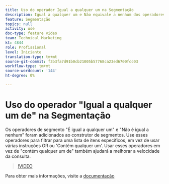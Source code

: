 ```yaml
---
title: Uso do operador Igual a qualquer um na Segmentação
description: Igual a qualquer um e Não equivale a nenhum dos operadores de segmento foi adicionado ao construtor de segmentos. Use esses operadores para filtrar para uma lista de itens específicos, em vez de usar várias instruções OR ou Contém qualquer um dos. Usar esses operadores em vez de conter qualquer um também ajudará a melhorar a velocidade da consulta.
feature: Segmentação
topics: null
activity: use
doc-type: feature video
team: Technical Marketing
kt: 4844
role: Profissional
level: Iniciante
translation-type: tm+mt
source-git-commit: f3b3fa7d91b0cb21005b57768ca23ed6700fcc03
workflow-type: tm+mt
source-wordcount: '144'
ht-degree: 0%

---
```



# Uso do operador &quot;Igual a qualquer um de&quot; na Segmentação

Os operadores de segmento &quot;É igual a qualquer um&quot; e &quot;Não é igual a nenhum&quot; foram adicionados ao construtor de segmentos. Use esses operadores para filtrar para uma lista de itens específicos, em vez de usar várias instruções OR ou &#39;Contém qualquer um&#39;. Usar esses operadores em vez de &quot;contém qualquer um de&quot; também ajudará a melhorar a velocidade da consulta.

>[!VIDEO](https://video.tv.adobe.com/v/32960/?quality=12)

Para obter mais informações, visite a [documentação](https://docs.adobe.com/content/help/en/analytics/components/segmentation/segment-reference/seg-operators.html)
